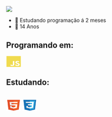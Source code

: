 <a href="https://github.com/secyz"></a>
  
<img align="center" src="https://user-images.githubusercontent.com/92191800/188341707-66d085de-0ef0-41e1-91ce-0574a07df3da.gif">
  
 - 🍃 Estudando programação á 2 meses<br>
 - 🥀 14 Anos<br>
 ##
  
  <h2>Programando em:</h2>
  <img align="center" height="30" width="40" src="https://raw.githubusercontent.com/devicons/devicon/master/icons/javascript/javascript-plain.svg">
  
  ##
  
  <h2>Estudando:</h2>
  <div style="display: inline_block"><br>
  <img align="center" height="30" width="40" src="https://raw.githubusercontent.com/devicons/devicon/master/icons/html5/html5-original.svg">
  <img align="center" height="30" width="40" src="https://raw.githubusercontent.com/devicons/devicon/master/icons/css3/css3-original.svg">
</div>

